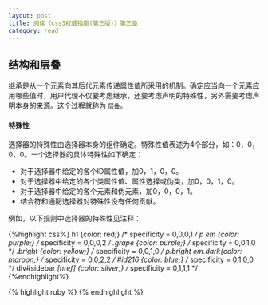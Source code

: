 ```yaml
---
layout: post
title: 阅读《css3权威指南(第三版)》第三章
category: read
---
```


<h2>结构和层叠</h2>

继承是从一个元素向其后代元素传递属性值所采用的机制。确定应当向一个元素应用哪些值时，用户代理不仅要考虑继承，还要考虑声明的特殊性，另外需要考虑声明本身的来源。这个过程就称为  `层叠`。

<h4>特殊性</h4>
选择器的特殊性由选择器本身的组件确定。特殊性值表述为4个部分，如：0，0，0，0。一个选择器的具体特殊性如下确定：
<ul>
	<li>对于选择器中给定的各个ID属性值，加0，1，0，0。</li>
	<li>对于选择器中给定的各个类属性值、属性选择或伪类，加0，0，1，0。</li>
	<li>对于选择器中给定的各个元素和伪元素，加0，0，0，1。</li>
	<li>结合符和通配选择器对特殊性没有任何贡献。</li>
</ul>
例如，以下规则中选择器的特殊性见注释：

{%highlight css%}
h1 {color: red;}  	/* specificity = 0,0,0,1 */
p em {color: purple;}  	/* specificity = 0,0,0,2 */
.grape {color: purple;}  	/* specificity = 0,0,1,0 */
*.bright {color: yellow;}  	/* specificity = 0,0,1,0 */ 
p.bright em.dark{color: maroon;}  	/* specificity = 0,0,2,2 */ 
#id216 {color: blue;}  	/* specificity = 0,1,0,0 */
div#sidebar *[href] {color: silver;}  	/* specificity = 0,1,1,1 */
{%endhighlight%}









{% highlight ruby %}
{% endhighlight %}

